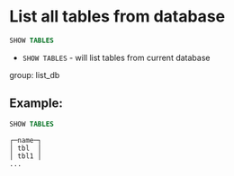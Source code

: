 # List all tables from database

```sql
SHOW TABLES
```

- `SHOW TABLES` - will list tables from current database

group: list_db

## Example: 
```sql
SHOW TABLES
```
```
┌─name─┐
│ tbl  │
│ tbl1 │
...
```

